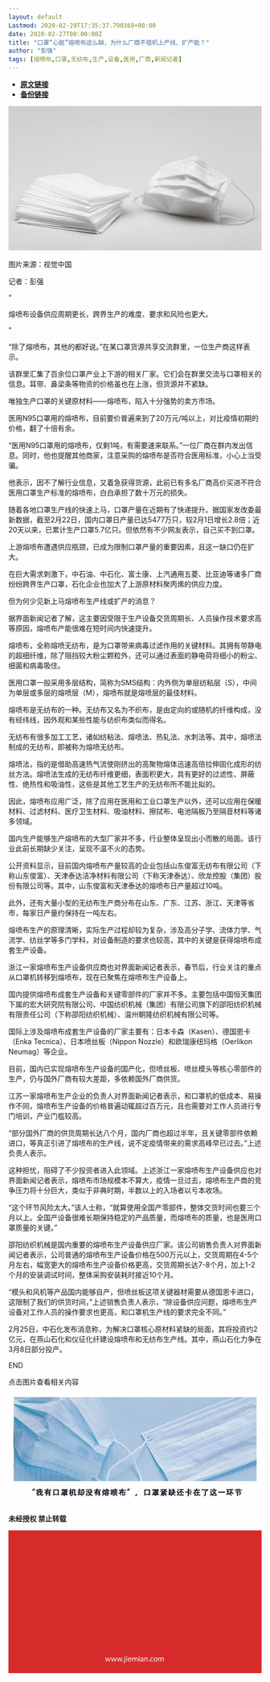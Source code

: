 ```yaml
---
layout: default
Lastmod: 2020-02-29T17:35:37.790369+00:00
date: 2020-02-27T00:00:00Z
title: "口罩“心脏”熔喷布这么缺，为什么厂商不借机上产线、扩产能？"
author: "彭强"
tags: [熔喷布,口罩,无纺布,生产,设备,医用,厂商,新闻记者]
---
```


* [**原文链接**](https://mp.weixin.qq.com/s/qUk49-YK1QTwmG1LGk7tNQ)
* [**备份链接**](http://archive.today/draJH)


![](/images/post/128ffad7476cd300fb1f78c11f2e9b03.jpg)

图片来源：视觉中国

记者：彭强

“

  

熔喷布设备供应周期更长，跨界生产的难度、要求和风险也更大。

  

”

“除了熔喷布，其他的都好说。”在某口罩货源共享交流群里，一位生产商这样表示。  

该群里汇集了百余位口罩产业上下游的相关厂家。它们会在群里交流与口罩相关的信息。耳带、鼻梁条等物资的价格虽也在上涨，但货源并不紧缺。

唯独生产口罩的关键原材料——熔喷布，陷入十分强势的卖方市场。

医用N95口罩用的熔喷布，目前要价普遍来到了20万元/吨以上，对比疫情初期的价格，翻了十倍有余。

“医用N95口罩用的熔喷布，仅剩1吨，有需要速来联系。”一位厂商在群内发出信息。同时，他也提醒其他商家，注意采购的熔喷布是否符合医用标准，小心上当受骗。

他表示，因不了解行业信息，又着急获得货源，此前已有多名厂商高价买进不符合医用口罩生产标准的熔喷布，白白承担了数十万元的损失。

随着各地口罩生产线的快速上马，口罩产量在近期有了快递提升。据国家发改委最新数据，截至2月22日，国内口罩日产量已达5477万只，较2月1日增长2.8倍；近20天以来，已累计生产口罩5.7亿只。但依然有不少网友表示，自己买不到口罩。

上游熔喷布遭遇供应瓶颈，已成为限制口罩产量的重要因素，且这一缺口仍在扩大。

在巨大需求刺激下，中石油、中石化、富士康、上汽通用五菱、比亚迪等诸多厂商纷纷跨界生产口罩，石化企业也加大了上游原材料聚丙烯的供应力度。

但为何少见新上马熔喷布生产线或扩产的消息？

据界面新闻记者了解，这主要因受限于生产设备交货周期长、人员操作技术要求高等原因，熔喷布产能很难在短时间内快速提升。

熔喷布，全称熔喷无纺布，是为口罩带来病毒过滤作用的关键材料。其拥有带静电的超细纤维，除了阻挡较大粉尘颗粒外，还可以通过表面的静电荷将细小的粉尘、细菌和病毒吸住。

医用口罩一般采用多层结构，简称为SMS结构：内外侧为单层纺粘层（S），中间为单层或多层的熔喷层（M），熔喷布就是熔喷层的最佳材料。

熔喷布是无纺布的一种。无纺布又名为不织布，是由定向的或随机的纤维构成，没有经纬线，因外观和某些性能与纺织布类似而得名。

无纺布有很多加工工艺，诸如纺粘法、熔喷法、热轧法、水刺法等。其中，熔喷法制成的无纺布，即被称为熔喷无纺布。

熔喷法，指的是借助高速热气流使刚挤出的高聚物熔体迅速高倍拉伸固化成形的纺丝方法。熔喷法生成的无纺布纤维更细，表面积更大，具有更好的过滤性、屏蔽性、绝热性和吸油性，这些是其他工艺生产的无纺布所不能比拟的。

因此，熔喷布应用广泛，除了应用在医用和工业口罩生产以外，还可以应用在保暖材料、过滤材料、医疗卫生材料、吸油材料、擦拭布、电池隔板乃至隔音材料等诸多领域。

国内生产能够生产熔喷布的大型厂家并不多，行业整体呈现出小而散的局面。该行业此前长期缺少关注，呈现不温不火的态势。

公开资料显示，目前国内熔喷布产量较高的企业包括山东俊富无纺布有限公司（下称山东俊富）、天津泰达洁净材料有限公司（下称天津泰达）、欣龙控股（集团）股份有限公司等。其中，山东俊富和天津泰达的熔喷布日产量超过10吨。

此外，还有大量小型的无纺布生产商分布在山东、广东、江苏、浙江、天津等省市，每家日产量约保持在一吨左右。

熔喷布生产的原理清晰，实际生产过程却较为复杂，涉及高分子学、流体力学、气流学、纺丝学等多门学科，对设备制造的要求也较高，其中的关键是获得熔喷布成套生产设备。

浙江一家熔喷布生产设备供应商也对界面新闻记者表示，春节后，行业关注的重点从口罩机转移到熔喷布，现在已聚焦在熔喷布生产设备上。

国内提供熔喷布成套生产设备和关键零部件的厂家并不多。主要包括中国恒天集团下属的宏大研究院有限公司、中国纺织机械（集团）有限公司旗下的邵阳纺织机械有限责任公司（下称邵阳纺织机械）、温州朝隆纺织机械有限公司等。

国际上涉及熔喷布成套生产设备的厂家主要有：日本卡森（Kasen）、德国恩卡（Enka Tecnica）、日本喷丝板（Nippon Nozzle）和欧瑞康纽玛格（Oerlikon Neumag）等企业。

目前，国内已实现熔喷布生产设备的国产化，但喷丝板、喷丝模头等核心零部件的生产，仍与国外厂商有较大差距，多依赖国外厂商供货。

江苏一家熔喷布生产企业的负责人对界面新闻记者表示，和口罩机的低成本、易操作不同，熔喷布生产设备的价格普遍动辄超过百万元，且也需要对工作人员进行专门培训，产业门槛较高。

“部分国外厂商的供货周期长达八个月，国内厂商也超过半年，且关键零部件依赖进口，等真正引进了熔喷布的生产线，说不定疫情带来的需求高峰早已过去。”上述负责人表示。

这种担忧，阻碍了不少投资者进入此领域。上述浙江一家熔喷布生产设备供应也对界面新闻记者表示，熔喷布市场规模本不算大，疫情一旦过去，熔喷布生产商的竞争压力将十分巨大，类似于非典时期，半数以上的入场者以亏本收场。

“这个环节风险太大。”该人士称，“就算使用全国产零部件，整体交货时间也要三个月以上。全国产设备很难长期保持稳定的产品质量，而熔喷布的质量，也是医用口罩质量的关键。”

邵阳纺织机械是国内重要的熔喷布生产设备供应厂家。该公司销售负责人对界面新闻记者表示，公司普通的熔喷布生产设备价格在500万元以上，交货周期在4-5个月左右，幅宽更大的熔喷布生产设备价格更高，交货周期长达7-8个月，加上1-2个月的安装调试时间，整体采购安装耗时接近10个月。

“模头和风机等产品国内能够自产，但喷丝板这项关键器材需要从德国恩卡进口，这限制了我们的供货时间，”上述销售负责人表示，“除设备供应问题，熔喷布生产设备对工作人员的操作要求也更高，和口罩机生产线的要求完全不同。”

2月25日，中石化发布消息称，为解决口罩核心原材料紧缺的局面，其将投资约2亿元，在燕山石化和仪征化纤建设熔喷布和无纺布生产线。其中，燕山石化力争在3月8日部分投产。

  

END

  

点击图片查看相关内容

[![](/images/post/0febd19ea3109942ab9e6da94577da1d.jpg)](http://mp.weixin.qq.com/s?__biz=MjM5NTE0ODc2Nw==&mid=2650463117&idx=1&sn=708423fca0853dde7f9124f2f0a33b5b&chksm=bef29d3d8985142bc5cb35a53c8edf7ca4774a4ca5db6aa851f5acb5eb1eff584e50aa6da5dd&scene=21#wechat_redirect)

  

**未经授权 禁止转载**

  

  

![](/images/post/3ef9527fd7edfb43b0c70486c7a956af.jpg)

